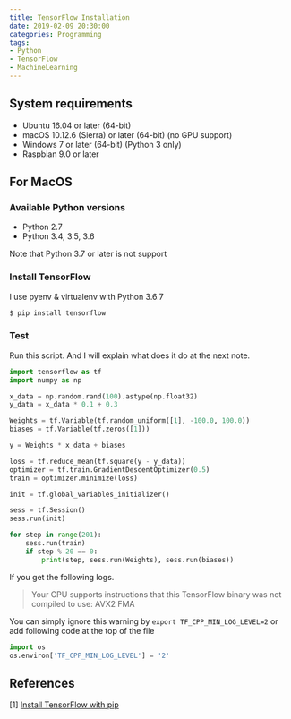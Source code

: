 ```yaml
---
title: TensorFlow Installation
date: 2019-02-09 20:30:00
categories: Programming
tags: 
- Python
- TensorFlow
- MachineLearning
---
```


## System requirements

- Ubuntu 16.04 or later (64-bit)
- macOS 10.12.6 (Sierra) or later (64-bit) (no GPU support)
- Windows 7 or later (64-bit) (Python 3 only)
- Raspbian 9.0 or later

## For MacOS

### Available Python versions

- Python 2.7
- Python 3.4, 3.5, 3.6

Note that Python 3.7 or later is not support

### Install TensorFlow

I use pyenv & virtualenv with Python 3.6.7

```bash
$ pip install tensorflow
```

### Test

Run this script. And I will explain what does it do at the next note.

```python
import tensorflow as tf
import numpy as np

x_data = np.random.rand(100).astype(np.float32)
y_data = x_data * 0.1 + 0.3

Weights = tf.Variable(tf.random_uniform([1], -100.0, 100.0))
biases = tf.Variable(tf.zeros([1]))

y = Weights * x_data + biases

loss = tf.reduce_mean(tf.square(y - y_data))
optimizer = tf.train.GradientDescentOptimizer(0.5)
train = optimizer.minimize(loss)

init = tf.global_variables_initializer()

sess = tf.Session()
sess.run(init)

for step in range(201):
    sess.run(train)
    if step % 20 == 0:
        print(step, sess.run(Weights), sess.run(biases))
```

If you get the following logs.
 
> Your CPU supports instructions that this TensorFlow binary was not compiled to use: AVX2 FMA

You can simply ignore this warning by `export TF_CPP_MIN_LOG_LEVEL=2` or add following code at the top of the file

```python
import os
os.environ['TF_CPP_MIN_LOG_LEVEL'] = '2'
```



## References

[1] [Install TensorFlow with pip](https://www.tensorflow.org/install/pip)
